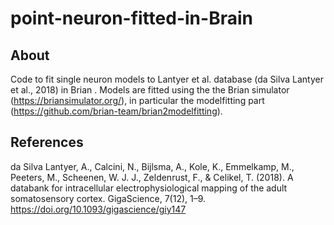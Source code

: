# point-neuron-fitted-in-Brain

## About

Code to fit single neuron models to Lantyer et al. database (da Silva Lantyer et al., 2018) in Brian . Models are fitted using the the Brian simulator (https://briansimulator.org/), in particular the modelfitting part (https://github.com/brian-team/brian2modelfitting).

## References
da Silva Lantyer, A., Calcini, N., Bijlsma, A., Kole, K., Emmelkamp, M., Peeters, M., Scheenen, W. J. J., Zeldenrust, F., & Celikel, T. (2018). A databank for intracellular electrophysiological mapping of the adult somatosensory cortex. GigaScience, 7(12), 1–9. https://doi.org/10.1093/gigascience/giy147
